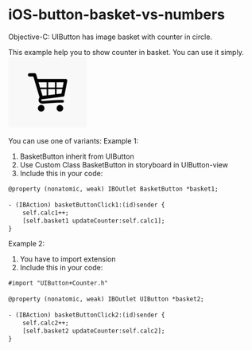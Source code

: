 # iOS-button-basket-vs-numbers
Objective-C: UIButton has image basket  with counter in circle.

This example help you to show counter in basket. You can use it simply. 
![gif](https://raw.githubusercontent.com/energy6x6/iOS-button-basket-vs-numbers/master/basket.gif)

You can use one of variants:
Example 1: 
1. BasketButton inherit from UIButton
2. Use Custom Class BasketButton in storyboard in UIButton-view
3. Include this in your code:
```
@property (nonatomic, weak) IBOutlet BasketButton *basket1;

- (IBAction) basketButtonClick1:(id)sender {
    self.calc1++;
    [self.basket1 updateCounter:self.calc1];
}
```
Example 2:
1. You have to import extension
2. Include this in your code:

```
#import "UIButton+Counter.h"

@property (nonatomic, weak) IBOutlet UIButton *basket2;

- (IBAction) basketButtonClick2:(id)sender {
    self.calc2++;
    [self.basket2 updateCounter:self.calc2];
}

```
